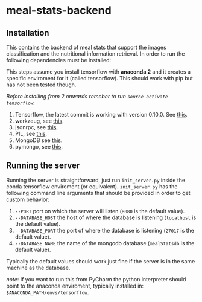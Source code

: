 # meal-stats-backend
## Installation
This contains the backend of meal stats that support the images classification and the nutritional information retrieval. In order to run the following dependencies must be installed:

This steps assume you install tensorflow with **anaconda 2** and it creates a specific enviroment for it (called tensorflow). This should work with pip but has not been tested though.

*Before installing from 2 onwards remeber to run `source activate tensorflow`.*

1. Tensorflow, the latest commit is working with version 0.10.0. See [this](https://www.tensorflow.org/versions/r0.10/get_started/os_setup.html).
2. werkzeug, see [this](https://anaconda.org/delicb/werkzeug).
3. jsonrpc,  see [this](https://anaconda.org/auto/json-rpc).
4. PIL, see [this](https://anaconda.org/anaconda/pil).
5. MongoDB see [this](https://docs.mongodb.com/manual/installation/).
6. pymongo, see [this](https://anaconda.org/anaconda/pymongo).



## Running the server

Running the server is straightforward, just run `init_server.py` inside the conda tensorflow enviroment (or equivalent). `init_server.py` has the following command line arguments that should be provided in order to get custom behavior:

1. `--PORT` port on which the server will listen (`8080` is the default value).
2. `--DATABASE_HOST` the host of where the database is listening (`localhost` is the default value).
3. `--DATABASE_PORT` the port of where the database is listening (`27017` is the default value).
4. `--DATABASE_NAME` the name of the mongodb database (`mealStatsdb` is the default value).

Typically the default values should work just fine if the server is in the same machine as the database.

*note*: If you want to run this from PyCharm the python interpreter should point to the anaconda enviroment, typically installed in: `$ANACONDA_PATH/envs/tensorflow`.

